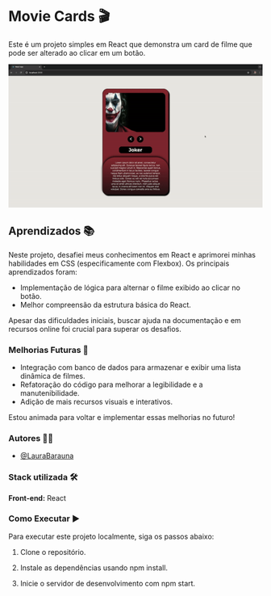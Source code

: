 
# Movie Cards 🎬 

Este é um projeto simples em React que demonstra um card de filme que pode ser alterado ao clicar em um botão.

![Demonstração do Projeto](https://github.com/LauraBarauna/MovieCards/blob/main/src/assets/images/demonstracao-gif.gif)


## Aprendizados 📚
Neste projeto, desafiei meus conhecimentos em React e aprimorei minhas habilidades em CSS (especificamente com Flexbox). Os principais aprendizados foram:

- Implementação de lógica para alternar o filme exibido ao clicar no botão.
- Melhor compreensão da estrutura básica do React.

Apesar das dificuldades iniciais, buscar ajuda na documentação e em recursos online foi crucial para superar os desafios.


### Melhorias Futuras 🔮

- Integração com banco de dados para armazenar e exibir uma lista dinâmica de filmes.
- Refatoração do código para melhorar a legibilidade e a manutenibilidade.
- Adição de mais recursos visuais e interativos.

Estou animada para voltar e implementar essas melhorias no futuro!

### Autores 🧑‍💻

- [@LauraBarauna](https://github.com/LauraBarauna)


### Stack utilizada 🛠️

**Front-end:** React



### Como Executar ▶️

Para executar este projeto localmente, siga os passos abaixo:

1. Clone o repositório.

2. Instale as dependências usando npm install.

3. Inicie o servidor de desenvolvimento com npm start.
